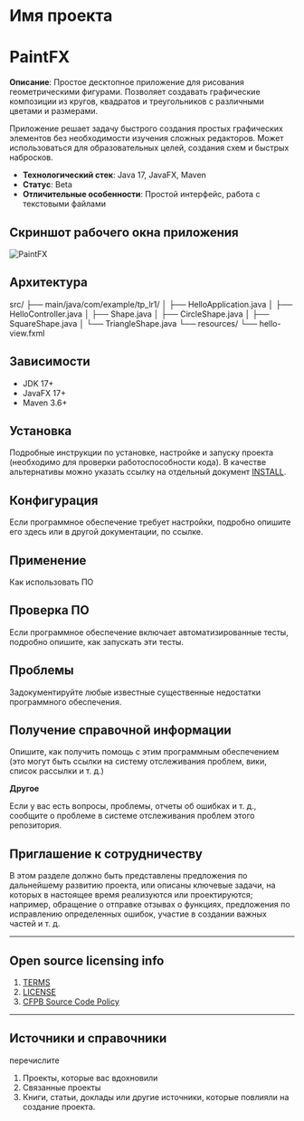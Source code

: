 # Имя проекта
# PaintFX

**Описание**: Простое десктопное приложение для рисования геометрическими фигурами. Позволяет создавать графические композиции из кругов, квадратов и треугольников с различными цветами и размерами.

Приложение решает задачу быстрого создания простых графических элементов без необходимости изучения сложных редакторов. Может использоваться для образовательных целей, создания схем и быстрых набросков.

- **Технологический стек**: Java 17, JavaFX, Maven
- **Статус**: Beta
- **Отличительные особенности**: Простой интерфейс, работа с текстовыми файлами

## Скриншот рабочего окна приложения

![PaintFX](screenshot.png)

## Архитектура

src/
├── main/java/com/example/tp_lr1/
│ ├── HelloApplication.java
│ ├── HelloController.java
│ ├── Shape.java
│ ├── CircleShape.java
│ ├── SquareShape.java
│ └── TriangleShape.java
└── resources/
└── hello-view.fxml


## Зависимости

- JDK 17+
- JavaFX 17+
- Maven 3.6+

## Установка

Подробные инструкции по установке, настройке и запуску проекта (необходимо для проверки работоспособности кода).
В качестве альтернативы можно указать ссылку на отдельный документ [INSTALL](INSTALL.md).

## Конфигурация

Если программное обеспечение требует настройки, подробно опишите его здесь или в другой документации, по ссылке.

## Применение

Как использовать ПО

## Проверка ПО

Если программное обеспечение включает автоматизированные тесты, подробно опишите, как запускать эти тесты.

## Проблемы

Задокументируйте любые известные существенные недостатки программного обеспечения.

## Получение справочной информации

Опишите, как получить помощь с этим программным обеспечением (это могут быть ссылки на систему отслеживания проблем, вики, список рассылки и т. д.)

**Другое**

Если у вас есть вопросы, проблемы, отчеты об ошибках и т. д., сообщите о проблеме в системе отслеживания проблем этого репозитория.

## Приглашение к сотрудничеству

В этом разделе должно быть представлены предложения по дальнейшему развитию проекта, или описаны ключевые задачи, на которых в настоящее время реализуются или проектируются; например, обращение о отправке отзывах о функциях, предложения по исправлению определенных ошибок, участие в создании важных частей и т. д.


----

## Open source licensing info
1. [TERMS](TERMS.md)
2. [LICENSE](LICENSE)
3. [CFPB Source Code Policy](https://github.com/cfpb/source-code-policy/)


----

## Источники и справочники
перечислите
1. Проекты, которые вас вдохновили
2. Связанные проекты
3. Книги, статьи, доклады или другие источники, которые повлияли на создание проекта.
